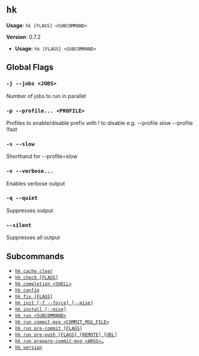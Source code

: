 # `hk`

**Usage**: `hk [FLAGS] <SUBCOMMAND>`

**Version**: 0.7.2

- **Usage**: `hk [FLAGS] <SUBCOMMAND>`

## Global Flags

### `-j --jobs <JOBS>`

Number of jobs to run in parallel

### `-p --profile... <PROFILE>`

Profiles to enable/disable prefix with ! to disable e.g. --profile slow --profile !fast

### `-s --slow`

Shorthand for --profile=slow

### `-v --verbose...`

Enables verbose output

### `-q --quiet`

Suppresses output

### `--silent`

Suppresses all output

## Subcommands

- [`hk cache clear`](/cli/cache/clear.md)
- [`hk check [FLAGS]`](/cli/check.md)
- [`hk completion <SHELL>`](/cli/completion.md)
- [`hk config`](/cli/config.md)
- [`hk fix [FLAGS]`](/cli/fix.md)
- [`hk init [-f --force] [--mise]`](/cli/init.md)
- [`hk install [--mise]`](/cli/install.md)
- [`hk run <SUBCOMMAND>`](/cli/run.md)
- [`hk run commit-msg <COMMIT_MSG_FILE>`](/cli/run/commit-msg.md)
- [`hk run pre-commit [FLAGS]`](/cli/run/pre-commit.md)
- [`hk run pre-push [FLAGS] [REMOTE] [URL]`](/cli/run/pre-push.md)
- [`hk run prepare-commit-msg <ARGS>…`](/cli/run/prepare-commit-msg.md)
- [`hk version`](/cli/version.md)
